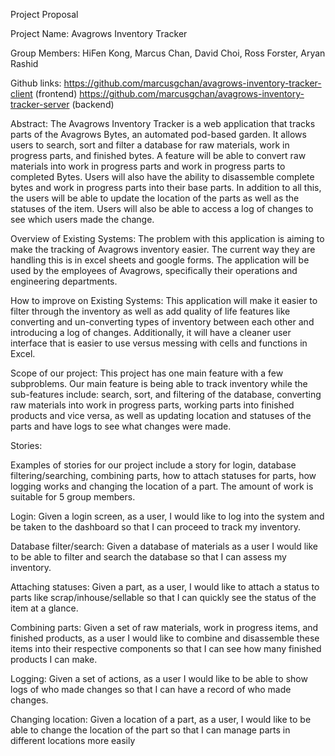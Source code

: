 Project Proposal

Project Name: Avagrows Inventory Tracker

Group Members: HiFen Kong, Marcus Chan, David Choi, Ross Forster, Aryan Rashid

Github links:
https://github.com/marcusgchan/avagrows-inventory-tracker-client (frontend)
https://github.com/marcusgchan/avagrows-inventory-tracker-server (backend)

Abstract:
The Avagrows Inventory Tracker is a web application that tracks parts of the Avagrows Bytes, an automated pod-based garden. It allows users to search, sort and filter a database for raw materials, work in progress parts, and finished bytes. A feature will be able to convert raw materials into work in progress parts and work in progress parts to completed Bytes. Users will also have the ability to disassemble complete bytes and work in progress parts into their base parts. In addition to all this, the users will be able to update the location of the parts as well as the statuses of the item. Users will also be able to access a log of changes to see which users made the change.

Overview of Existing Systems:
The problem with this application is aiming to make the tracking of Avagrows inventory easier. The current way they are handling this is in excel sheets and google forms. The application will be used by the employees of Avagrows, specifically their operations and engineering departments.

How to improve on Existing Systems:
This application will make it easier to filter through the inventory as well as add quality of life features like converting and un-converting types of inventory between each other and introducing a log of changes. Additionally, it will have a cleaner user interface that is easier to use versus messing with cells and functions in Excel.

Scope of our project:
This project has one main feature with a few subproblems. Our main feature is being able to track inventory while the sub-features include: search, sort, and filtering of the database,  converting raw materials into work in progress parts, working parts into finished products and vice versa, as well as updating location and statuses of the parts and have logs to see what changes were made. 
 
Stories:
    
Examples of stories for our project include a story for login, database filtering/searching, combining parts, how to attach statuses for parts, how logging works and changing the location of a part. The amount of work is suitable for 5 group members.

Login: Given a login screen, as a user, I would like to log into the system and be taken to the dashboard so that I can proceed to track my inventory.

Database filter/search: Given a database of materials as a user I would like to be able to filter and  search the database so that I can assess my inventory.

Attaching statuses: Given a part, as a user, I would like to attach a status to parts like scrap/inhouse/sellable so that I can quickly see the status of the item at a glance.

Combining parts: Given a set of raw materials, work in progress items, and finished products, as a user I would like to combine and disassemble these items into their respective components so that I can see how many finished products I can make.

Logging: Given a set of actions, as a user I would like to be able to show logs of who made changes so that I can have a record of who made changes.

Changing location: Given a location of a part, as a user, I would like to be able to change the location of the part so that I can manage parts in different locations more easily
